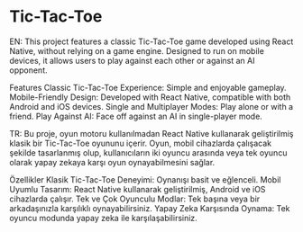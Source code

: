 # Tic-Tac-Toe
EN:
This project features a classic Tic-Tac-Toe game developed using React Native, without relying on a game engine. Designed to run on mobile devices, it allows users to play against each other or against an AI opponent.

Features
Classic Tic-Tac-Toe Experience: Simple and enjoyable gameplay.
Mobile-Friendly Design: Developed with React Native, compatible with both Android and iOS devices.
Single and Multiplayer Modes: Play alone or with a friend.
Play Against AI: Face off against an AI in single-player mode.

TR:
Bu proje, oyun motoru kullanılmadan React Native kullanarak geliştirilmiş klasik bir Tic-Tac-Toe oyununu içerir. Oyun, mobil cihazlarda çalışacak şekilde tasarlanmış olup, kullanıcıların iki oyuncu arasında veya tek oyuncu olarak yapay zekaya karşı oyun oynayabilmesini sağlar.

Özellikler
Klasik Tic-Tac-Toe Deneyimi: Oynanışı basit ve eğlenceli.
Mobil Uyumlu Tasarım: React Native kullanarak geliştirilmiş, Android ve iOS cihazlarda çalışır.
Tek ve Çok Oyunculu Modlar: Tek başına veya bir arkadaşınızla karşılıklı oynayabilirsiniz.
Yapay Zeka Karşısında Oynama: Tek oyuncu modunda yapay zeka ile karşılaşabilirsiniz.
